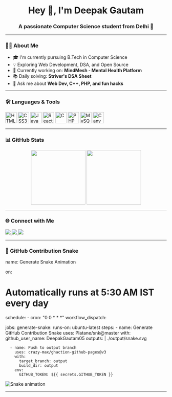 <h1 align="center">Hey 👋, I'm Deepak Gautam</h1>
<h3 align="center">A passionate Computer Science student from Delhi 🚀</h3>

---

### 👨‍💻 About Me

- 🎓 I'm currently pursuing B.Tech in Computer Science  
- 💡 Exploring Web Development, DSA, and Open Source  
- 🌱 Currently working on: **MindMesh - Mental Health Platform**  
- 📚 Daily solving: **Striver's DSA Sheet**  
- 💬 Ask me about **Web Dev, C++, PHP, and fun hacks**

---

### 🛠️ Languages & Tools

<div align="left">
  <img src="https://cdn.jsdelivr.net/gh/devicons/devicon/icons/html5/html5-original.svg" height="35" alt="HTML5" />
  <img src="https://cdn.jsdelivr.net/gh/devicons/devicon/icons/css3/css3-original.svg" height="35" alt="CSS3" />
  <img src="https://cdn.jsdelivr.net/gh/devicons/devicon/icons/javascript/javascript-original.svg" height="35" alt="JavaScript" />
  <img src="https://cdn.jsdelivr.net/gh/devicons/devicon/icons/react/react-original.svg" height="35" alt="React" />
  <img src="https://cdn.jsdelivr.net/gh/devicons/devicon/icons/c/c-original.svg" height="35" alt="C" />
  <img src="https://cdn.jsdelivr.net/gh/devicons/devicon/icons/php/php-original.svg" height="35" alt="PHP" />
  <img src="https://cdn.jsdelivr.net/gh/devicons/devicon/icons/mysql/mysql-original.svg" height="35" alt="MySQL" />
  <img src="https://cdn.jsdelivr.net/gh/devicons/devicon/icons/canva/canva-original.svg" height="35" alt="Canva" />
</div>

---

### 📊 GitHub Stats

<div align="center">
  <img src="https://github-readme-stats.vercel.app/api?username=DeepakGautam05&show_icons=true&theme=dracula&count_private=true" height="170" />
  <img src="https://github-readme-stats.vercel.app/api/top-langs/?username=DeepakGautam05&layout=compact&theme=dracula" height="170" />
</div>

---

### 🌐 Connect with Me

<div align="left">
  <a href="https://instagram.com/deepak.codes">
    <img src="https://img.shields.io/badge/Instagram-E4405F?style=for-the-badge&logo=instagram&logoColor=white"/>
  </a>
  <a href="https://linkedin.com/in/deepak-gautam">
    <img src="https://img.shields.io/badge/LinkedIn-0077B5?style=for-the-badge&logo=linkedin&logoColor=white"/>
  </a>
  <a href="https://twitter.com/deepakg_05">
    <img src="https://img.shields.io/badge/Twitter-1DA1F2?style=for-the-badge&logo=twitter&logoColor=white"/>
  </a>
</div>

---

### 🐍 GitHub Contribution Snake

name: Generate Snake Animation

on:
  # Automatically runs at 5:30 AM IST every day
  schedule:
    - cron: "0 0 * * *"
  workflow_dispatch:

jobs:
  generate-snake:
    runs-on: ubuntu-latest
    steps:
      - name: Generate GitHub Contribution Snake
        uses: Platane/snk@master
        with:
          github_user_name: DeepakGautam05
          outputs: |
            ./output/snake.svg

      - name: Push to output branch
        uses: crazy-max/ghaction-github-pages@v3
        with:
          target_branch: output
          build_dir: output
        env:
          GITHUB_TOKEN: ${{ secrets.GITHUB_TOKEN }}


<img src="https://raw.githubusercontent.com/DeepakGautam05/DeepakGautam05/output/snake.svg" alt="Snake animation" />


---
